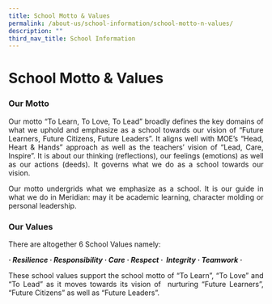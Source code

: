 ```yaml
---
title: School Motto & Values
permalink: /about-us/school-information/school-motto-n-values/
description: ""
third_nav_title: School Information
---
```


School Motto & Values
=====================
### Our Motto

<p align = "justify">Our motto “To Learn, To Love, To Lead” broadly defines the key domains of what we uphold and emphasize as a school towards our vision of “Future Learners, Future Citizens, Future Leaders”. It aligns well with MOE’s “Head, Heart & Hands” approach as well as the teachers’ vision of “Lead, Care, Inspire”. It is about our thinking (reflections), our feelings (emotions) as well as our actions (deeds). It governs what we do as a school towards our vision.</p>

<p align = "justify">Our motto undergrids what we emphasize as a school. It is our guide in what we do in Meridian: may it be academic learning, character molding or personal leadership.</p>

### Our Values
There are altogether 6 School Values namely:

_**· Resilience · Responsibility · Care · Respect ·  Integrity · Teamwork ·**_

<p align = "justify">These school values support the school motto of “To Learn”, “To Love” and “To Lead” as it moves towards its vision of  nurturing “Future Learners”, “Future Citizens” as well as “Future Leaders”.</p>